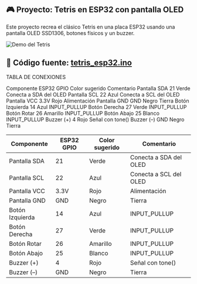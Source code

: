 ## 🎮 Proyecto: Tetris en ESP32 con pantalla OLED

Este proyecto recrea el clásico Tetris en una placa ESP32 usando una pantalla OLED SSD1306, botones físicos y un buzzer.

![Demo del Tetris](tetris_Esp32.png)

🔗 Código fuente: [tetris_esp32.ino](TETRIS_ESP32-DevModule.ino)
-----------------------
TABLA DE CONEXIONES

Componente          ESP32 GPIO           Color sugerido        Comentario
Pantalla SDA        21                   Verde                 Conecta a SDA del OLED
Pantalla SCL        22                   Azul                  Conecta a SCL del OLED
Pantalla VCC        3.3V                 Rojo                  Alimentación
Pantalla GND        GND                  Negro                 Tierra
Botón Izquierda     14                   Azul                  INPUT_PULLUP
Botón Derecha       27                   Verde                 INPUT_PULLUP
Botón Rotar         26                   Amarillo              INPUT_PULLUP
Botón Abajo         25                   Blanco                INPUT_PULLUP
Buzzer (+)          4                    Rojo                  Señal con tone()
Buzzer (–)          GND                  Negro                 Tierra

| Componente       | ESP32 GPIO | Color sugerido | Comentario             |
|------------------|------------|----------------|------------------------|
| Pantalla SDA     | 21         | Verde          | Conecta a SDA del OLED |
| Pantalla SCL     | 22         | Azul           | Conecta a SCL del OLED |
| Pantalla VCC     | 3.3V       | Rojo           | Alimentación           |
| Pantalla GND     | GND        | Negro          | Tierra                 |
| Botón Izquierda  | 14         | Azul           | INPUT_PULLUP           |
| Botón Derecha    | 27         | Verde          | INPUT_PULLUP           |
| Botón Rotar      | 26         | Amarillo       | INPUT_PULLUP           |
| Botón Abajo      | 25         | Blanco         | INPUT_PULLUP           |
| Buzzer (+)       | 4          | Rojo           | Señal con tone()       |
| Buzzer (–)       | GND        | Negro          | Tierra                 |
